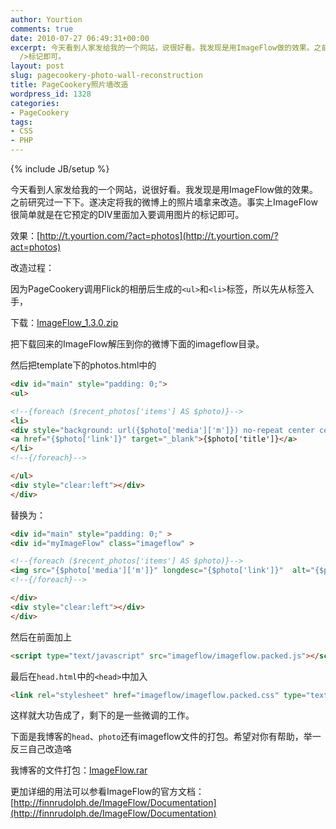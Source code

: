 ```yaml
---
author: Yourtion
comments: true
date: 2010-07-27 06:49:31+00:00
excerpt: 今天看到人家发给我的一个网站，说很好看。我发现是用ImageFlow做的效果。之前研究过一下下。遂决定将我的微博上的照片墙拿来改造。事实上ImageFlow很简单就是在它预定的DIV里面加入要调用图片的<img
  />标记即可。
layout: post
slug: pagecookery-photo-wall-reconstruction
title: PageCookery照片墙改造
wordpress_id: 1328
categories:
- PageCookery
tags:
- CSS
- PHP
---
```

{% include JB/setup %}

今天看到人家发给我的一个网站，说很好看。我发现是用ImageFlow做的效果。之前研究过一下下。遂决定将我的微博上的照片墙拿来改造。事实上ImageFlow很简单就是在它预定的DIV里面加入要调用图片的<img>标记即可。

效果：[http://t.yourtion.com/?act=photos](http://t.yourtion.com/?act=photos)

改造过程：

因为PageCookery调用Flick的相册后生成的```<ul>```和```<li>```标签，所以先从标签入手，

下载：[ImageFlow_1.3.0.zip](http://www.dbank.com/download.action?t=40&k=NDQ3NDAyNjE=&pcode=LCwxMjAzODksMTIwMzg5&rnd=4)

把下载回来的ImageFlow解压到你的微博下面的imageflow目录。

然后把template下的photos.html中的

```html
<div id="main" style="padding: 0;">
<ul>

<!--{foreach ($recent_photos['items'] AS $photo)}-->
<li>
<div style="background: url({$photo['media']['m']}) no-repeat center center"title="{$photo['title']}"></div>
<a href="{$photo['link']}" target="_blank">{$photo['title']}</a>
</li>
<!--{/foreach}-->

</ul>
<div style="clear:left"></div>
</div>
```

替换为：

```html
<div id="main" style="padding: 0;" >
<div id="myImageFlow" class="imageflow" >

<!--{foreach ($recent_photos['items'] AS $photo)}-->
<img src="{$photo['media']['m']}" longdesc="{$photo['link']}"  alt="{$photo['title']}">
<!--{/foreach}--> 

</div>
<div style="clear:left"></div>
</div>
```

然后在前面加上

```html
<script type="text/javascript" src="imageflow/imageflow.packed.js"></script>
```

最后在```head.html```中的```<head>```中加入

```html
<link rel="stylesheet" href="imageflow/imageflow.packed.css" type="text/css" />
```

这样就大功告成了，剩下的是一些微调的工作。

下面是我博客的```head```、```photo```还有imageflow文件的打包。希望对你有帮助，举一反三自己改造咯

我博客的文件打包：[ImageFlow.rar](http://www.dbank.com/download.action?t=40&k=NDQ3NDE1NTk=&pcode=LCwxMjAzODksMTIwMzg5&rnd=4)

更加详细的用法可以参看ImageFlow的官方文档：[http://finnrudolph.de/ImageFlow/Documentation](http://finnrudolph.de/ImageFlow/Documentation)
